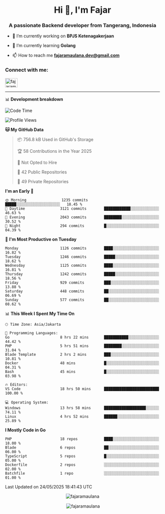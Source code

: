 <h1 align="center">Hi 👋, I'm Fajar</h1>
<h3 align="center">A passionate Backend developer from Tangerang, Indonesia</h3>

<!-- <p align="left"> <img src="https://komarev.com/ghpvc/?username=fajaramaulana&label=Profile%20views&color=0e75b6&style=flat" alt="fajaramaulana" /> </p> -->

- 🔭 I’m currently working on **BPJS Ketenagakerjaan**

- 🌱 I’m currently learning **Golang**

- 📫 How to reach me **fajaramaulana.dev@gmail.com**

<h3 align="left">Connect with me:</h3>
<p align="left">
<a href="https://linkedin.com/in/fajar-agus-maulana-73533a180/" target="blank"><img align="center" src="https://raw.githubusercontent.com/rahuldkjain/github-profile-readme-generator/master/src/images/icons/Social/linked-in-alt.svg" alt="fajaramaulana" height="30" width="40" /></a>
</p>

-------

📊 **Development breakdown**
<!--START_SECTION:waka-->
![Code Time](http://img.shields.io/badge/Code%20Time-2%2C984%20hrs%2034%20mins-blue)

![Profile Views](http://img.shields.io/badge/Profile%20Views-0-blue)

**🐱 My GitHub Data** 

> 📦 756.8 kB Used in GitHub's Storage 
 > 
> 🏆 58 Contributions in the Year 2025
 > 
> 🚫 Not Opted to Hire
 > 
> 📜 42 Public Repositories 
 > 
> 🔑 49 Private Repositories 
 > 
**I'm an Early 🐤** 

```text
🌞 Morning                1235 commits        █████░░░░░░░░░░░░░░░░░░░░   18.45 % 
🌆 Daytime                3121 commits        ████████████░░░░░░░░░░░░░   46.63 % 
🌃 Evening                2043 commits        ████████░░░░░░░░░░░░░░░░░   30.52 % 
🌙 Night                  294 commits         █░░░░░░░░░░░░░░░░░░░░░░░░   04.39 % 
```
📅 **I'm Most Productive on Tuesday** 

```text
Monday                   1126 commits        ████░░░░░░░░░░░░░░░░░░░░░   16.82 % 
Tuesday                  1246 commits        █████░░░░░░░░░░░░░░░░░░░░   18.62 % 
Wednesday                1125 commits        ████░░░░░░░░░░░░░░░░░░░░░   16.81 % 
Thursday                 1242 commits        █████░░░░░░░░░░░░░░░░░░░░   18.56 % 
Friday                   929 commits         ███░░░░░░░░░░░░░░░░░░░░░░   13.88 % 
Saturday                 448 commits         ██░░░░░░░░░░░░░░░░░░░░░░░   06.69 % 
Sunday                   577 commits         ██░░░░░░░░░░░░░░░░░░░░░░░   08.62 % 
```


📊 **This Week I Spent My Time On** 

```text
🕑︎ Time Zone: Asia/Jakarta

💬 Programming Languages: 
Go                       8 hrs 22 mins       ███████████░░░░░░░░░░░░░░   44.42 % 
PHP                      5 hrs 51 mins       ████████░░░░░░░░░░░░░░░░░   31.04 % 
Blade Template           2 hrs 2 mins        ███░░░░░░░░░░░░░░░░░░░░░░   10.81 % 
Docker                   48 mins             █░░░░░░░░░░░░░░░░░░░░░░░░   04.31 % 
Bash                     45 mins             █░░░░░░░░░░░░░░░░░░░░░░░░   03.98 % 

🔥 Editors: 
VS Code                  18 hrs 50 mins      █████████████████████████   100.00 % 

💻 Operating System: 
Windows                  13 hrs 58 mins      ███████████████████░░░░░░   74.11 % 
Linux                    4 hrs 52 mins       ██████░░░░░░░░░░░░░░░░░░░   25.89 % 
```

**I Mostly Code in Go** 

```text
PHP                      18 repos            ████░░░░░░░░░░░░░░░░░░░░░   18.00 % 
Blade                    6 repos             ██░░░░░░░░░░░░░░░░░░░░░░░   06.00 % 
TypeScript               5 repos             █░░░░░░░░░░░░░░░░░░░░░░░░   05.00 % 
Dockerfile               2 repos             ░░░░░░░░░░░░░░░░░░░░░░░░░   02.00 % 
Batchfile                1 repo              ░░░░░░░░░░░░░░░░░░░░░░░░░   01.00 % 
```




 Last Updated on 24/05/2025 18:41:43 UTC
<!--END_SECTION:waka-->
<p align="center"><img align="center" src="https://github-readme-stats.vercel.app/api/top-langs?username=fajaramaulana&show_icons=true&locale=en&layout=compact" alt="fajaramaulana" /></p>

<p align="center">&nbsp;<img align="center" src="https://github-readme-stats.vercel.app/api?username=fajaramaulana&show_icons=true&locale=en" alt="fajaramaulana" /></p>
